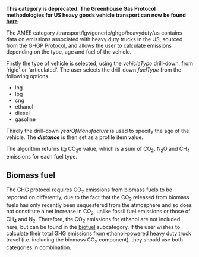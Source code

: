 **This category is deprecated. The Greenhouse Gas Protocol methodologies
for US heavy goods vehicle transport can now be found
[here](US_road_transport_by_Greenhouse_Gas_Protocol)**

The AMEE category /transport/lgv/generic/ghgp/heavyduty/us contains data
on emissions associated with heavy duty trucks in the US, sourced from
the [GHGP
Protocol](http://www.ghgprotocol.org/calculation-tools/all-tools), and
allows the user to calculate emissions depending on the type, age and
fuel of the vehicle.

Firstly the type of vehicle is selected, using the *vehicleType*
drill-down, from 'rigid' or 'articulated'. The user selects the
drill-down *fuelType* from the following options.

  - lng
  - lpg
  - cng
  - ethanol
  - diesel
  - gasoline

Thirdly the drill-down *yearOfManufacture* is used to specify the age of
the vehicle. The ***distance*** is then set as a profile item value.

The algorithm returns kg CO<sub>2</sub>e value, which is a sum of CO<sub>2</sub>,
N<sub>2</sub>O and CH<sub>4</sub> emissions for each fuel type.

## Biomass fuel

The GHG protocol requires CO<sub>2</sub> emissions from biomass fuels to be
reported on differently, due to the fact that the CO<sub>2</sub> released from
biomass fuels has only recently been sequestered from the atmosphere and
so does not constitute a net increase in CO<sub>2</sub>, unlike fossil fuel
emissions or those of CH<sub>4</sub> and N<sub>2</sub>. Therefore, the CO<sub>2</sub>
emissions for ethanol are not included here, but can be found in the
[biofuel](US_heavy_duty_biofuel_truck) subcategory. If the user wishes
to calculate their total GHG emissions from ethanol-powered heavy duty
truck travel (i.e. including the biomass CO<sub>2</sub> component), they should
use both categories in combination.
